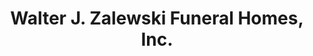 ---
title: "Walter J. Zalewski Funeral Homes, Inc."
url: /pittsburgh/walter-j-zalewski-funeral-homes-inc/
shop: funeral directors
---